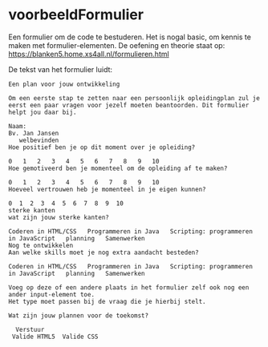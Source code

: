 # voorbeeldFormulier
Een formulier om de code te bestuderen. Het is nogal basic, om kennis te maken met formulier-elementen.
De oefening en theorie staat op: https://blanken5.home.xs4all.nl/formulieren.html

De tekst van het formulier luidt:
```
Een plan voor jouw ontwikkeling

Om een eerste stap te zetten naar een persoonlijk opleidingplan zul je eerst een paar vragen voor jezelf moeten beantoorden. Dit formulier helpt jou daar bij.

Naam:  
Bv. Jan Jansen
   welbevinden
Hoe positief ben je op dit moment over je opleiding?

0   1   2   3   4   5   6   7   8   9   10
Hoe gemotiveerd ben je momenteel om de opleiding af te maken?

0   1   2   3   4   5   6   7   8   9   10
Hoeveel vertrouwen heb je momenteel in je eigen kunnen?

0  1  2  3  4  5  6  7  8  9  10
sterke kanten
wat zijn jouw sterke kanten?

Coderen in HTML/CSS   Programmeren in Java   Scripting: programmeren in JavaScript   planning   Samenwerken
Nog te ontwikkelen
Aan welke skills moet je nog extra aandacht besteden?

Coderen in HTML/CSS   Programmeren in Java   Scripting: programmeren in JavaScript   planning   Samenwerken

Voeg op deze of een andere plaats in het formulier zelf ook nog een ander input-element toe.
Het type moet passen bij de vraag die je hierbij stelt.

Wat zijn jouw plannen voor de toekomst?

  Verstuur
 Valide HTML5  Valide CSS
 ```
